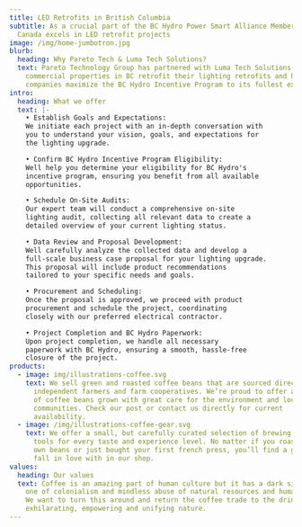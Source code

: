 ```yaml
---
title: LED Retrofits in British Columbia
subtitle: As a crucial part of the BC Hydro Power Smart Alliance Member, LTS
  Canada excels in LED retrofit projects
image: /img/home-jumbotron.jpg
blurb:
  heading: Why Pareto Tech & Luma Tech Solutions?
  text: Pareto Technology Group has partnered with Luma Tech Solutions to help
    commercial properties in BC retrofit their lighting retrofits and help
    companies maximize the BC Hydro Incentive Program to its fullest extent.
intro:
  heading: What we offer
  text: |-
    • Establish Goals and Expectations:
    We initiate each project with an in-depth conversation with
    you to understand your vision, goals, and expectations for
    the lighting upgrade.

    • Confirm BC Hydro Incentive Program Eligibility:
    Well help you determine your eligibility for BC Hydro's
    incentive program, ensuring you benefit from all available
    opportunities.

    • Schedule On-Site Audits:
    Our expert team will conduct a comprehensive on-site
    lighting audit, collecting all relevant data to create a
    detailed overview of your current lighting status.

    • Data Review and Proposal Development:
    Well carefully analyze the collected data and develop a
    full-scale business case proposal for your lighting upgrade.
    This proposal will include product recommendations
    tailored to your specific needs and goals.

    • Procurement and Scheduling:
    Once the proposal is approved, we proceed with product
    procurement and schedule the project, coordinating
    closely with our preferred electrical contractor.

    • Project Completion and BC Hydro Paperwork:
    Upon project completion, we handle all necessary
    paperwork with BC Hydro, ensuring a smooth, hassle-free
    closure of the project.
products:
  - image: img/illustrations-coffee.svg
    text: We sell green and roasted coffee beans that are sourced directly from
      independent farmers and farm cooperatives. We’re proud to offer a variety
      of coffee beans grown with great care for the environment and local
      communities. Check our post or contact us directly for current
      availability.
  - image: /img/illustrations-coffee-gear.svg
    text: We offer a small, but carefully curated selection of brewing gear and
      tools for every taste and experience level. No matter if you roast your
      own beans or just bought your first french press, you’ll find a gadget to
      fall in love with in our shop.
values:
  heading: Our values
  text: Coffee is an amazing part of human culture but it has a dark side too –
    one of colonialism and mindless abuse of natural resources and human lives.
    We want to turn this around and return the coffee trade to the drink’s
    exhilarating, empowering and unifying nature.
---
```

